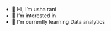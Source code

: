- 👋 Hi, I’m usha rani
- 👀 I’m interested in 
- 🌱 I’m currently learning Data analytics

<!---
usha538/usha538 is a ✨ special ✨ repository because its `README.md` (this file) appears on your GitHub profile.
You can click the Preview link to take a look at your changes.
--->
